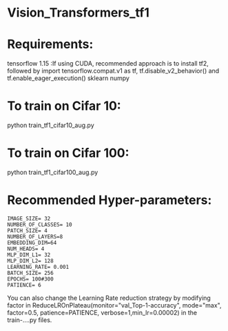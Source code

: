 # Vision_Transformers_tf1


# Requirements:
tensorflow 1.15  :If using CUDA, recommended approach is to install tf2, followed by import tensorflow.compat.v1 as tf, tf.disable_v2_behavior() and tf.enable_eager_execution()
sklearn
numpy


# To train on Cifar 10:

python train_tf1_cifar10_aug.py


# To train on Cifar 100:
python train_tf1_cifar100_aug.py



# Recommended Hyper-parameters:

    IMAGE_SIZE= 32
    NUMBER_OF_CLASSES= 10
    PATCH_SIZE= 4
    NUMBER_OF_LAYERS=8
    EMBEDDING_DIM=64
    NUM_HEADS= 4
    MLP_DIM_L1= 32
    MLP_DIM_L2= 128
    LEARNING_RATE= 0.001 
    BATCH_SIZE= 256
    EPOCHS= 100#300
    PATIENCE= 6
    
    
   
  You can also change the Learning Rate reduction strategy by modifying factor in ReduceLROnPlateau(monitor="val_Top-1-accuracy", mode="max", factor=0.5, patience=PATIENCE, verbose=1,min_lr=0.00002) in the train-....py files.

